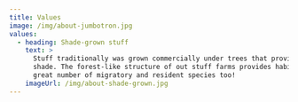 ```yaml
---
title: Values
image: /img/about-jumbotron.jpg
values:
  - heading: Shade-grown stuff
    text: >
      Stuff traditionally was grown commercially under trees that provided
      shade. The forest-like structure of out stuff farms provides habitat for a
      great number of migratory and resident species too!
    imageUrl: /img/about-shade-grown.jpg
---
```

